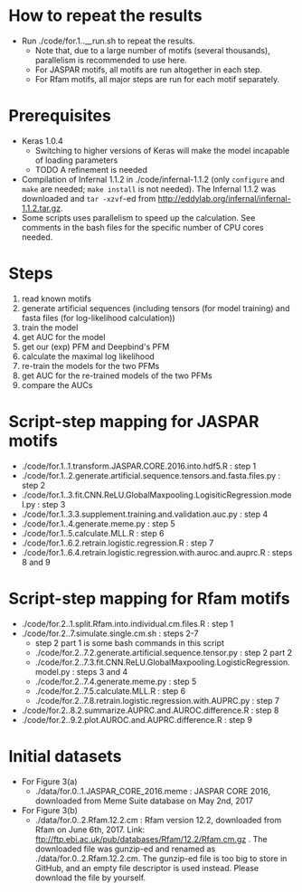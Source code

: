 # How to repeat the results #

- Run ./code/for.1..__run.sh to repeat the results.
   - Note that, due to a large number of motifs (several thousands), parallelism is recommended to use here.
   - For JASPAR motifs, all motifs are run altogether in each step.
   - For Rfam motifs, all major steps are run for each motif separately.

# Prerequisites #

- Keras 1.0.4
   - Switching to higher versions of Keras will make the model incapable of loading parameters
   - TODO A refinement is needed
- Compilation of Infernal 1.1.2 in ./code/infernal-1.1.2 (only `configure` and `make` are needed; `make install` is not needed). The Infernal 1.1.2 was downloaded and `tar -xzvf`-ed from http://eddylab.org/infernal/infernal-1.1.2.tar.gz.
- Some scripts uses parallelism to speed up the calculation. See comments in the bash files for the specific number of CPU cores needed.

# Steps #

1. read known motifs
2. generate artificial sequences (including tensors (for model training) and fasta files (for log-likelihood calculation))
3. train the model
4. get AUC for the model
5. get our (exp) PFM and Deepbind's PFM
6. calculate the maximal log likelihood
7. re-train the models for the two PFMs
8. get AUC for the re-trained models of the two PFMs
9. compare the AUCs

# Script-step mapping for JASPAR motifs #

- ./code/for.1..1.transform.JASPAR.CORE.2016.into.hdf5.R : step 1
- ./code/for.1..2.generate.artificial.sequence.tensors.and.fasta.files.py : step 2
- ./code/for.1..3.fit.CNN.ReLU.GlobalMaxpooling.LogisiticRegression.model.py : step 3
- ./code/for.1..3.3.supplement.training.and.validation.auc.py : step 4
- ./code/for.1..4.generate.meme.py : step 5
- ./code/for.1..5.calculate.MLL.R : step 6
- ./code/for.1..6.2.retrain.logistic.regression.R : step 7
- ./code/for.1..6.4.retrain.logistic.regression.with.auroc.and.auprc.R : steps 8 and 9

# Script-step mapping for Rfam motifs #

- ./code/for.2..1.split.Rfam.into.individual.cm.files.R : step 1
- ./code/for.2..7.simulate.single.cm.sh : steps 2-7
   - step 2 part 1 is some bash commands in this script
   - ./code/for.2..7.2.generate.artificial.sequence.tensor.py : step 2 part 2
   - ./code/for.2..7.3.fit.CNN.ReLU.GlobalMaxpooling.LogisticRegression.model.py : steps 3 and 4
   - ./code/for.2..7.4.generate.meme.py : step 5
   - ./code/for.2..7.5.calculate.MLL.R : step 6
   - ./code/for.2..7.8.retrain.logistic.regression.with.AUPRC.py : step 7
- ./code/for.2..8.2.summarize.AUPRC.and.AUROC.difference.R : step 8
- ./code/for.2..9.2.plot.AUROC.and.AUPRC.difference.R : step 9

# Initial datasets #

- For Figure 3(a)
  - ./data/for.0..1.JASPAR\_CORE\_2016.meme : JASPAR CORE 2016, downloaded from Meme Suite database on May 2nd, 2017
- For Figure 3(b)
  - ./data/for.0..2.Rfam.12.2.cm : Rfam version 12.2, downloaded from Rfam on June 6th, 2017. Link: ftp://ftp.ebi.ac.uk/pub/databases/Rfam/12.2/Rfam.cm.gz . The downloaded file was gunzip-ed and renamed as ./data/for.0..2.Rfam.12.2.cm. The gunzip-ed file is too big to store in GitHub, and an empty file descriptor is used instead. Please download the file by yourself.

